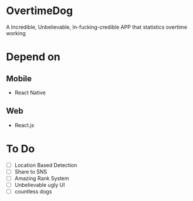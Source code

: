 # OvertimeDog
A Incredible, Unbelievable, In-fucking-credible APP that statistics overtime working


# Depend on

## Mobile
- React Native

## Web
- React.js

# To Do
- [ ] Location Based Detection
- [ ] Share to SNS
- [ ] Amazing Rank System
- [ ] Unbelievable ugly UI
- [ ] countless dogs
